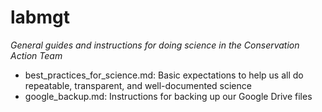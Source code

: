 # labmgt

*General guides and instructions for doing science in the Conservation Action Team*

* best_practices_for_science.md: Basic expectations to help us all do repeatable, transparent, and well-documented science
* google_backup.md: Instructions for backing up our Google Drive files


